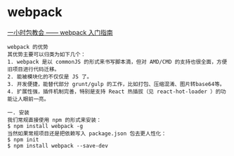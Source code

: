 # webpack
[一小时包教会 —— webpack 入门指南](http://www.w2bc.com/Article/50764)


	webpack 的优势
	其优势主要可以归类为如下几个：
	1. webpack 是以 commonJS 的形式来书写脚本滴，但对 AMD/CMD 的支持也很全面，方便旧项目进行代码迁移。
	2. 能被模块化的不仅仅是 JS 了。
	3. 开发便捷，能替代部分 grunt/gulp 的工作，比如打包、压缩混淆、图片转base64等。
	4. 扩展性强，插件机制完善，特别是支持 React 热插拔（见 react-hot-loader ）的功能让人眼前一亮。

	一. 安装
	我们常规直接使用 npm 的形式来安装：
	$ npm install webpack -g
	当然如果常规项目还是把依赖写入 package.json 包去更人性化：
	$ npm init
	$ npm install webpack --save-dev
	
	